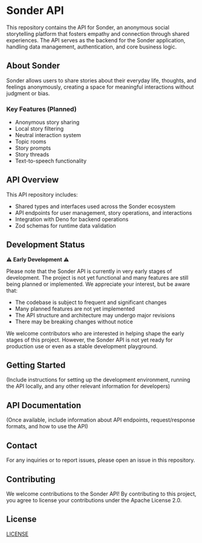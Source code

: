 # Sonder API

This repository contains the API for Sonder, an anonymous social storytelling platform that fosters empathy and connection through shared experiences. The API serves as the backend for the Sonder application, handling data management, authentication, and core business logic.

## About Sonder

Sonder allows users to share stories about their everyday life, thoughts, and feelings anonymously, creating a space for meaningful interactions without judgment or bias.

### Key Features (Planned)

- Anonymous story sharing
- Local story filtering
- Neutral interaction system
- Topic rooms
- Story prompts
- Story threads
- Text-to-speech functionality

## API Overview

This API repository includes:

- Shared types and interfaces used across the Sonder ecosystem
- API endpoints for user management, story operations, and interactions
- Integration with Deno for backend operations
- Zod schemas for runtime data validation

## Development Status

⚠️ **Early Development** ⚠️

Please note that the Sonder API is currently in very early stages of development. The project is not yet functional and many features are still being planned or implemented. We appreciate your interest, but be aware that:

- The codebase is subject to frequent and significant changes
- Many planned features are not yet implemented
- The API structure and architecture may undergo major revisions
- There may be breaking changes without notice

We welcome contributors who are interested in helping shape the early stages of this project. However, the Sonder API is not yet ready for production use or even as a stable development playground.

## Getting Started

(Include instructions for setting up the development environment, running the API locally, and any other relevant information for developers)

## API Documentation

(Once available, include information about API endpoints, request/response formats, and how to use the API)


## Contact

For any inquiries or to report issues, please open an issue in this repository.

## Contributing

We welcome contributions to the Sonder API!
By contributing to this project, you agree to license your contributions under the Apache License 2.0.

## License

[LICENSE](./LICENSE.md)
